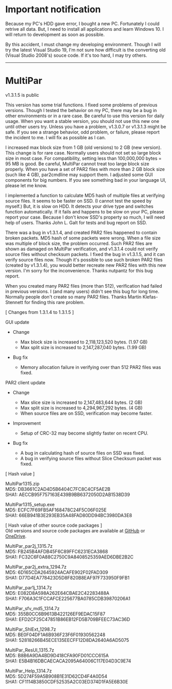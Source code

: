 # Important notification

Because my PC's HDD gave error, I bought a new PC. 
Fortunately I could retrive all data. 
But, I need to install all applications and learn Windows 10. 
I will return to development as soon as possible. 

By this accident, I must change my developing environment. 
Though I will try the latest Visual Studio 19, 
I'm not sure how difficult is the converting old (Visual Studio 2008's) souce code. 
If it's too hard, I may try others. 

---

# MultiPar

v1.3.1.5 is public

 This version has some trial functions. 
I fixed some problems of previous versions. 
Though I tested the behavior on my PC, 
there may be a bug in other environments or in a rare case. 
Be careful to use this version for daily usage. 
When you want a stable version, 
you should not use this new one until other users try. 
Unless you have a problem, v1.3.0.7 or v1.3.1.3 might be safe. 
If you see a strange behavior, odd problem, or failure, 
please report the incident to me. 
I will fix as possible as I can. 

 I increased max block size from 1 GB (old versions) to 2 GB (new version). 
This change is for rare case. 
Normally users should not set so large block size in most case. 
For compatibility, setting less than 100,000,000 bytes = 95 MB is good. 
Be careful, MultiPar cannot treat too large block size properly. 
When you have a set of PAR2 files with more than 2 GB block size (such like 4 GB), 
par2cmdline may support them. 
I adjusted some GUI components for big numbers. 
If you see something bad in your language UI, please let me know. 

 I implemented a function to calculate MD5 hash of multiple files at verifying source files. 
It seems to be faster on SSD. (I cannot test the speed by myself.) 
But, it is slow on HDD. 
It detects your drive type and switches function automatically. 
If it fails and happens to be slow on your PC, 
please report your case. 
Because I don't know SSD's property so much, I will need help of users. 
Thanks John L. Galt for tests and bug report on SSD. 

 There was a bug in v1.3.1.4, and created PAR2 files happened to contain broken packets. 
MD5 hash of some packets were wrong. 
When a file size was multiple of block size, the problem occurred. 
Such PAR2 files are shown as damaged on MultiPar verification, 
and v1.3.1.4 could not verify source files without checksum packets. 
I fixed the bug in v1.3.1.5, and it can verify source files now. 
Though it's possible to use such broken PAR2 files (created by v1.3.1.4), 
you would better recreate new PAR2 files with this new version. 
I'm sorry for the inconvenience. 
Thanks nutpantz for this bug report. 

 When you created many PAR2 files (more than 512), verification had failed in previous versions. 
I (and many users) didn't see this bug for long time. 
Normally people don't create so many PAR2 files. 
Thanks Martin Klefas-Stennett for finding this rare problem. 


[ Changes from 1.3.1.4 to 1.3.1.5 ]  

GUI update  
- Change  
  - Max block size is increased to 2,118,123,520 bytes. (1.97 GB)  
  - Max split size is increased to 2,147,287,040 bytes. (1.99 GB)  

- Bug fix  
  - Memory allocation failure in verifying over than 512 PAR2 files was fixed.  

PAR2 client update  
- Change  
  - Max slice size is increased to 2,147,483,644 bytes. (2 GB)  
  - Max split size is increased to 4,294,967,292 bytes. (4 GB)  
  - When source files are on SSD, verification may become faster.  

- Improvement  
  - Setup of CRC-32 may become slightly faster on recent CPU.  

- Bug fix  
  - A bug in calculating hash of source files on SSD was fixed.  
  - A bug in verifying source files without Slice Checksum packet was fixed.  


[ Hash value ]  

MultiPar1315.zip  
MD5: DB3661C2AD4D5B6404C7FC8C4CF5AE2B  
SHA1: AECCB95F757163E439B9BB6372050D2AB1538D39  

MultiPar1315_setup.exe  
MD5: ECFC7F69FB5AF168478C24F5C06F025E  
SHA1: 66EB941B3E293EB35A48FAD80DD94BC3980DA3E8  


[ Hash value of other source code packages ]  
 Old versions and source code packages are available at [GitHub](https://github.com/Yutaka-Sawada/MultiPar/releases) or [OneDrive](https://1drv.ms/u/s!AtGhNMUyvbWOaSo1n_R8awJ_hg0?e=4V0gXu).  

MultiPar_par2j_1315.7z  
MD5: FB245B4AFDB45F6C89FFC6231ECA3868  
SHA1: FC32C6F0A88C2750C9A8408525359AED6DBE2B2C  

MultiPar_par2j_extra_1294.7z  
MD5: 6D165CDA2645924ACAFE902F02FAD309  
SHA1: D77D4EA778423D5D8F820B8EAF97F733950F9FB1  

MultiPar_par1j_1314.7z  
MD5: E082D8A598A262E64CBAE2C42283488A  
SHA1: F706A3C1FCCAFCE225677BA0785CDB39870206A1  

MultiPar_sfv_md5_1314.7z  
MD5: 355B0CC6B9613B422126EF9EDAC15F87  
SHA1: EFD2CF25C47851B86EB12FD5B709BFEEC73AC36D  

MultiPar_ShlExt_1298.7z  
MD5: BE0F04DF1A6B936F23F6F01930562248  
SHA1: 52818266B45ECE135EECFF12D8DA2640A6AD5075  

MultiPar_ResUI_1315.7z  
MD5: B8B6A9DA4BD9D418CFA90FD01CCC615A  
SHA1: E5B4B16DBCAECACA2095A64006C117E04D3C9E74  

MultiPar_Help_1314.7z  
MD5: 5D274F59A5B908B1E31D62CD4F4A0D54  
SHA1: CF1114B3850CDF52535A2C03ED374D1FA5E6B30E  
